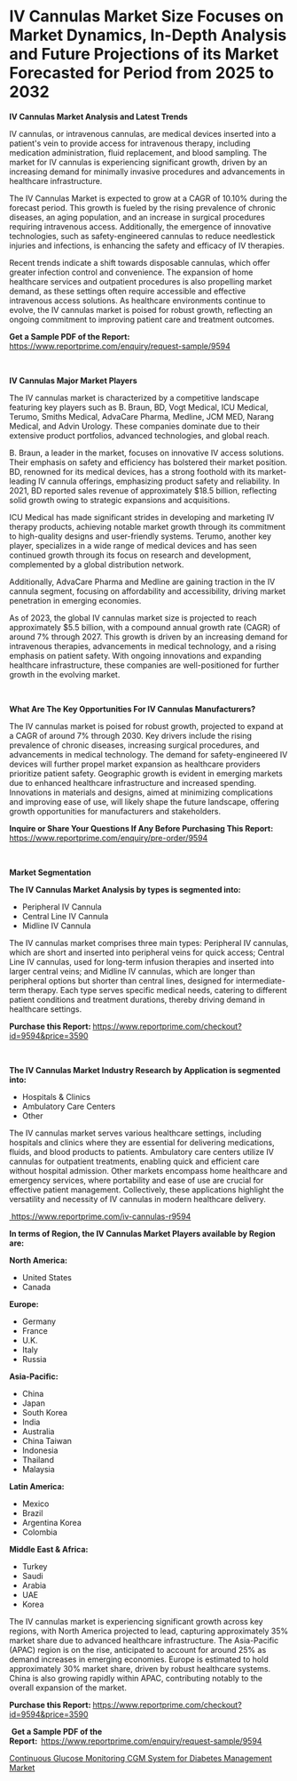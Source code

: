 <p><h1>IV Cannulas Market Size Focuses on Market Dynamics, In-Depth Analysis and Future Projections of its Market Forecasted for Period from 2025 to 2032</h1></p><p><strong>IV Cannulas Market Analysis and Latest Trends</strong></p>
<p><p>IV cannulas, or intravenous cannulas, are medical devices inserted into a patient's vein to provide access for intravenous therapy, including medication administration, fluid replacement, and blood sampling. The market for IV cannulas is experiencing significant growth, driven by an increasing demand for minimally invasive procedures and advancements in healthcare infrastructure.</p><p>The IV Cannulas Market is expected to grow at a CAGR of 10.10% during the forecast period. This growth is fueled by the rising prevalence of chronic diseases, an aging population, and an increase in surgical procedures requiring intravenous access. Additionally, the emergence of innovative technologies, such as safety-engineered cannulas to reduce needlestick injuries and infections, is enhancing the safety and efficacy of IV therapies.</p><p>Recent trends indicate a shift towards disposable cannulas, which offer greater infection control and convenience. The expansion of home healthcare services and outpatient procedures is also propelling market demand, as these settings often require accessible and effective intravenous access solutions. As healthcare environments continue to evolve, the IV cannulas market is poised for robust growth, reflecting an ongoing commitment to improving patient care and treatment outcomes.</p></p>
<p><strong>Get a Sample PDF of the Report:&nbsp;</strong> <a href="https://www.reportprime.com/enquiry/request-sample/9594?utm_campaign=2994&utm_medium=2&utm_source=Github&utm_content=ia&utm_term=20032025&utm_id=iv-cannulas">https://www.reportprime.com/enquiry/request-sample/9594</a></p>
<p>&nbsp;</p>
<p><strong>IV Cannulas Major Market Players</strong></p>
<p><p>The IV cannulas market is characterized by a competitive landscape featuring key players such as B. Braun, BD, Vogt Medical, ICU Medical, Terumo, Smiths Medical, AdvaCare Pharma, Medline, JCM MED, Narang Medical, and Advin Urology. These companies dominate due to their extensive product portfolios, advanced technologies, and global reach.</p><p>B. Braun, a leader in the market, focuses on innovative IV access solutions. Their emphasis on safety and efficiency has bolstered their market position. BD, renowned for its medical devices, has a strong foothold with its market-leading IV cannula offerings, emphasizing product safety and reliability. In 2021, BD reported sales revenue of approximately $18.5 billion, reflecting solid growth owing to strategic expansions and acquisitions.</p><p>ICU Medical has made significant strides in developing and marketing IV therapy products, achieving notable market growth through its commitment to high-quality designs and user-friendly systems. Terumo, another key player, specializes in a wide range of medical devices and has seen continued growth through its focus on research and development, complemented by a global distribution network.</p><p>Additionally, AdvaCare Pharma and Medline are gaining traction in the IV cannula segment, focusing on affordability and accessibility, driving market penetration in emerging economies.</p><p>As of 2023, the global IV cannulas market size is projected to reach approximately $5.5 billion, with a compound annual growth rate (CAGR) of around 7% through 2027. This growth is driven by an increasing demand for intravenous therapies, advancements in medical technology, and a rising emphasis on patient safety. With ongoing innovations and expanding healthcare infrastructure, these companies are well-positioned for further growth in the evolving market.</p></p>
<p>&nbsp;</p>
<p><strong>What Are The Key Opportunities For IV Cannulas Manufacturers?</strong></p>
<p><p>The IV cannulas market is poised for robust growth, projected to expand at a CAGR of around 7% through 2030. Key drivers include the rising prevalence of chronic diseases, increasing surgical procedures, and advancements in medical technology. The demand for safety-engineered IV devices will further propel market expansion as healthcare providers prioritize patient safety. Geographic growth is evident in emerging markets due to enhanced healthcare infrastructure and increased spending. Innovations in materials and designs, aimed at minimizing complications and improving ease of use, will likely shape the future landscape, offering growth opportunities for manufacturers and stakeholders.</p></p>
<p><strong>Inquire or Share Your Questions If Any Before Purchasing This Report:</strong> <a href="https://www.reportprime.com/enquiry/pre-order/9594?utm_campaign=2994&utm_medium=2&utm_source=Github&utm_content=ia&utm_term=20032025&utm_id=iv-cannulas">https://www.reportprime.com/enquiry/pre-order/9594</a></p>
<p>&nbsp;</p>
<p><strong>Market Segmentation</strong></p>
<p><strong>The IV Cannulas Market Analysis by types is segmented into:</strong></p>
<p><ul><li>Peripheral IV Cannula</li><li>Central Line IV Cannula</li><li>Midline IV Cannula</li></ul></p>
<p><p>The IV cannulas market comprises three main types: Peripheral IV cannulas, which are short and inserted into peripheral veins for quick access; Central Line IV cannulas, used for long-term infusion therapies and inserted into larger central veins; and Midline IV cannulas, which are longer than peripheral options but shorter than central lines, designed for intermediate-term therapy. Each type serves specific medical needs, catering to different patient conditions and treatment durations, thereby driving demand in healthcare settings.</p></p>
<p><strong>Purchase this Report:&nbsp;</strong><a href="https://www.reportprime.com/checkout?id=9594&price=3590&utm_campaign=2994&utm_medium=2&utm_source=Github&utm_content=ia&utm_term=20032025&utm_id=iv-cannulas">https://www.reportprime.com/checkout?id=9594&price=3590</a></p>
<p>&nbsp;</p>
<p><strong>The IV Cannulas Market Industry Research by Application is segmented into:</strong></p>
<p><ul><li>Hospitals & Clinics</li><li>Ambulatory Care Centers</li><li>Other</li></ul></p>
<p><p>The IV cannulas market serves various healthcare settings, including hospitals and clinics where they are essential for delivering medications, fluids, and blood products to patients. Ambulatory care centers utilize IV cannulas for outpatient treatments, enabling quick and efficient care without hospital admission. Other markets encompass home healthcare and emergency services, where portability and ease of use are crucial for effective patient management. Collectively, these applications highlight the versatility and necessity of IV cannulas in modern healthcare delivery.</p></p>
<p><a href="https://www.reportprime.com/iv-cannulas-r9594?utm_campaign=2994&utm_medium=2&utm_source=Github&utm_content=ia&utm_term=20032025&utm_id=iv-cannulas">&nbsp;https://www.reportprime.com/iv-cannulas-r9594</a></p>
<p><strong>In terms of Region, the IV Cannulas Market Players available by Region are:</strong></p>
<p>
    <p> <strong> North America: </strong>
        <ul>
            <li>United States</li>
            <li>Canada</li>
        </ul>
        </p> 
    <p> <strong> Europe: </strong>
        <ul>
            <li>Germany</li>
            <li>France</li>
            <li>U.K.</li>
            <li>Italy</li>
            <li>Russia</li>
        </ul>
        </p> 
    <p> <strong> Asia-Pacific: </strong>
        <ul>
            <li>China</li>
            <li>Japan</li>
            <li>South Korea</li>
            <li>India</li>
            <li>Australia</li>
            <li>China Taiwan</li>
            <li>Indonesia</li>
            <li>Thailand</li>
            <li>Malaysia</li>
        </ul>
        </p> 
    <p> <strong> Latin America: </strong>
        <ul>
            <li>Mexico</li>
            <li>Brazil</li>
            <li>Argentina Korea</li>
            <li>Colombia</li>
        </ul>
        </p> 
    <p> <strong> Middle East & Africa: </strong>
        <ul>
            <li>Turkey</li>
            <li>Saudi</li>
            <li>Arabia</li>
            <li>UAE</li>
            <li>Korea</li>
        </ul>
    </p>
    </p>
<p><p>The IV cannulas market is experiencing significant growth across key regions, with North America projected to lead, capturing approximately 35% market share due to advanced healthcare infrastructure. The Asia-Pacific (APAC) region is on the rise, anticipated to account for around 25% as demand increases in emerging economies. Europe is estimated to hold approximately 30% market share, driven by robust healthcare systems. China is also growing rapidly within APAC, contributing notably to the overall expansion of the market.</p></p>
<p><strong>Purchase this Report: </strong><a href="https://www.reportprime.com/checkout?id=9594&price=3590&utm_campaign=2994&utm_medium=2&utm_source=Github&utm_content=ia&utm_term=20032025&utm_id=iv-cannulas">https://www.reportprime.com/checkout?id=9594&price=3590</a></p>
<p>&nbsp;<strong>Get a Sample PDF of the Report:&nbsp;&nbsp;</strong><a href="https://www.reportprime.com/enquiry/request-sample/9594?utm_campaign=2994&utm_medium=2&utm_source=Github&utm_content=ia&utm_term=20032025&utm_id=iv-cannulas">https://www.reportprime.com/enquiry/request-sample/9594</a></p>
<p><strong></strong></p>
<p><p><a href="https://github.com/sadimsamid/Market-Research-Report-List-1/blob/main/continuous-glucose-monitoring-cgm-system-for-diabetes-management-market.md?utm_campaign=2994&utm_medium=2&utm_source=Github&utm_content=ia&utm_term=20032025&utm_id=iv-cannulas">Continuous Glucose Monitoring CGM System for Diabetes Management Market</a></p></p>
